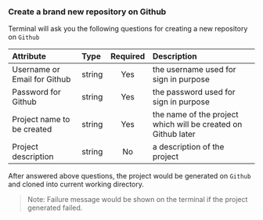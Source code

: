 ### Create a brand new repository on Github ###

Terminal will ask you the following questions for creating a new repository on `Github`

| Attribute        | Type           | Required  | Description |
| :------------- |:-------------| :-----:| :-----|
| Username or Email for Github | string | Yes | the username used for sign in purpose |
| Password for Github | string | Yes | the password used for sign in purpose |
| Project name to be created | string | Yes | the name of the project which will be created on Github later |
| Project description | string | No | a description of the project |

After answered above questions, the project would be generated on `Github` and cloned into current working directory.

> Note: Failure message would be shown on the terminal if the project generated failed.